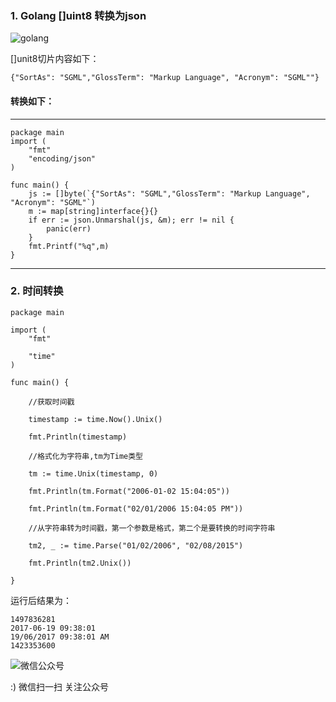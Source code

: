 <!--
author: os4uinfo
head: https://os4u.info/blog/img/sun.png
date: 2017-06-19
title: Golang 使用笔记（不断更新中）
tags: golang
images: https://os4u.info/blog/img/sun.png
category: golang
status: publish
summary: Go是Google开发的一种编译型，可并行化，并具有垃圾回收功能的编程语言。本篇文章主要记录工作学习中遇到的各种golang问题，以便后续查询使用，提高自己技能。
-->

### 1. Golang []uint8 转换为json

![golang](https://www.os4u.info/blog/programing/golang/images/golang.jpg)

[]unit8切片内容如下：

```
{"SortAs": "SGML","GlossTerm": "Markup Language", "Acronym": "SGML""}

```
#### 转换如下：
---
```
package main
import (
	"fmt"
	"encoding/json"
)

func main() {
	js := []byte(`{"SortAs": "SGML","GlossTerm": "Markup Language", "Acronym": "SGML"`)
	m := map[string]interface{}{}
	if err := json.Unmarshal(js, &m); err != nil {
	    panic(err)
	}
	fmt.Printf("%q",m)
}
```
---
### 2. 时间转换

```
package main

import (
	"fmt"

	"time"
)

func main() {

	//获取时间戳

	timestamp := time.Now().Unix()

	fmt.Println(timestamp)

	//格式化为字符串,tm为Time类型

	tm := time.Unix(timestamp, 0)

	fmt.Println(tm.Format("2006-01-02 15:04:05"))

	fmt.Println(tm.Format("02/01/2006 15:04:05 PM"))

	//从字符串转为时间戳，第一个参数是格式，第二个是要转换的时间字符串

	tm2, _ := time.Parse("01/02/2006", "02/08/2015")

	fmt.Println(tm2.Unix())

}
```
运行后结果为：

```
1497836281
2017-06-19 09:38:01
19/06/2017 09:38:01 AM
1423353600
```



![微信公众号](https://www.os4u.info/wx.jpg) 

:) 微信扫一扫 关注公众号 